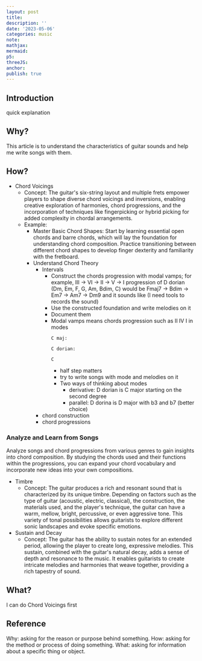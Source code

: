 ```yaml
---
layout: post
title:
description: ''
date: '2023-05-06'
categories: music
note:
mathjax:
mermaid:
p5:
threeJS:
anchor:
publish: true
---
```


## Introduction

quick explanation

## Why?

This article is to understand the characteristics of guitar sounds and help me write songs with them.

## How?

* Chord Voicings
  * Concept: The guitar's six-string layout and multiple frets empower players to shape diverse chord voicings and inversions, enabling creative exploration of harmonies, chord progressions, and the incorporation of techniques like fingerpicking or hybrid picking for added complexity in chordal arrangements.
  * Example:
    * Master Basic Chord Shapes: Start by learning essential open chords and barre chords, which will lay the foundation for understanding chord composition. Practice transitioning between different chord shapes to develop finger dexterity and familiarity with the fretboard.
    * Understand Chord Theory
      * Intervals
        * Construct the chords progression with modal vamps; for example, III -> VI -> II -> V -> I progression of D dorian (Dm, Em, F, G, Am, Bdim, C) would be Fmaj7 -> Bdim -> Em7 -> Am7 -> Dm9 and it sounds like (I need tools to records the sound)
        * Use the constructed foundation and write melodies on it
        * Document them
        * Modal vamps means chords progression such as II IV I in modes
          ```test
          C maj:
          
          C dorian:
          
          C 
          ```
          * half step matters
          * try to write songs with mode and melodies on it
          * Two ways of thinking about modes
            * derivative: D dorian is C major starting on the second degree
            * parallel: D dorina is D major with b3 and b7 (better choice)
      * chord construction
      * chord progressions

### Analyze and Learn from Songs

Analyze songs and chord progressions from various genres to gain insights into chord composition. By studying the chords used and their functions within the progressions, you can expand your chord vocabulary and incorporate new ideas into your own compositions.



* Timbre
  * Concept: The guitar produces a rich and resonant sound that is characterized by its unique timbre. Depending on factors such as the type of guitar (acoustic, electric, classical), the construction, the materials used, and the player's technique, the guitar can have a warm, mellow, bright, percussive, or even aggressive tone. This variety of tonal possibilities allows guitarists to explore different sonic landscapes and evoke specific emotions.
* Sustain and Decay
  * Concept: The guitar has the ability to sustain notes for an extended period, allowing the player to create long, expressive melodies. This sustain, combined with the guitar's natural decay, adds a sense of depth and resonance to the music. It enables guitarists to create intricate melodies and harmonies that weave together, providing a rich tapestry of sound.

## What?

I can do Chord Voicings first

## Reference

Why: asking for the reason or purpose behind something.
How: asking for the method or process of doing something.
What: asking for information about a specific thing or object.
